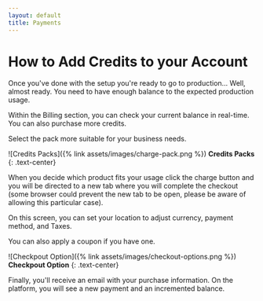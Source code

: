 ```yaml
---
layout: default
title: Payments
---
```

# How to Add Credits to your Account
Once you've done with the setup you're ready to go to production... Well, almost ready.
You need to have enough balance to the expected production usage.

Within the Billing section, you can check your current balance in real-time. You can also purchase more credits.

Select the pack more suitable for your business needs.

![Credits Packs]({% link assets/images/charge-pack.png %})
**Credits Packs**
{: .text-center}

When you decide which product fits your usage click the charge button and you will be directed to a new tab where you will complete the checkout (some browser could prevent the new tab to be open, please be aware of allowing this particular case).

On this screen, you can set your location to adjust currency, payment method, and Taxes.

You can also apply a coupon if you have one.

![Checkpout Option]({% link assets/images/checkout-options.png %})
**Checkpout Option**
{: .text-center}

Finally, you'll receive an email with your purchase information.
On the platform, you will see a new payment and an incremented balance.